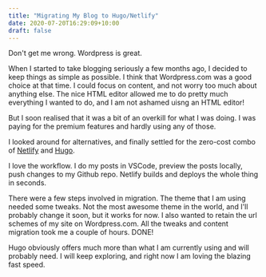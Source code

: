 ```yaml
---
title: "Migrating My Blog to Hugo/Netlify"
date: 2020-07-20T16:29:09+10:00
draft: false 
---
```

Don't get me wrong.  Wordpress is great.  

When I started to take blogging seriously a few months ago, I decided to keep things as simple as possible.  I think that Wordpress.com was a good choice at that time.  I could focus on content, and not worry too much about anything else.  The nice HTML editor allowed me to do pretty much everything I wanted to do, and I am not ashamed uisng an HTML editor!  

But I soon realised that it was a bit of an overkill for what I was doing.  I was paying for the premium features and hardly using any of those.

I looked around for alternatives, and finally settled for the zero-cost combo of <a href="https://www.netlify.com/" target="_blank">Netlify</a> and <a href="https://gohugo.io/" target="_blank">Hugo</a>.

I love the workflow.  I do my posts in VSCode, preview the posts locally, push changes to my Github repo.  Netlify builds and deploys the whole thing in seconds.

There were a few steps involved in migration.  The theme that I am using needed some tweaks.  Not the most awesome theme in the world, and I'll probably change it soon, but it works for now.  I also wanted to retain the url schemes of my site on Wordpress.com.  All the tweaks and content migration took me a couple of hours.  DONE!

Hugo obviously offers much more than what I am currently using and will probably need.  I will keep exploring, and right now I am loving the blazing fast speed.



 